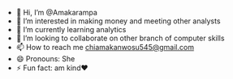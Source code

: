 - 👋 Hi, I’m @Amakarampa
- 👀 I’m interested in making money and meeting other analysts
- 🌱 I’m currently learning analytics 
- 💞️ I’m looking to collaborate on other branch of computer skills
- 📫 How to reach me chiamakanwosu545@gmail.com
- 😄 Pronouns: She
- ⚡ Fun fact: am kind❤️

<!---
Amakarampa/Amakarampa is a ✨ special ✨ repository because its `README.md` (this file) appears on your GitHub profile.
You can click the Preview link to take a look at your changes.
--->

